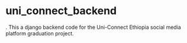 # uni_connect_backend

. This a django backend code for the Uni-Connect Ethiopia social media platform graduation project.